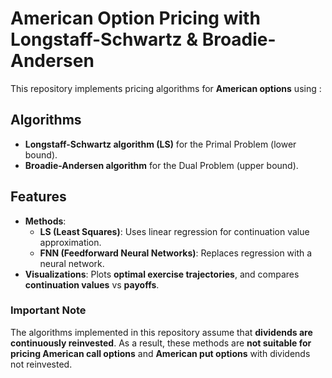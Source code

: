 # American Option Pricing with Longstaff-Schwartz & Broadie-Andersen

This repository implements pricing algorithms for **American options** using :

## Algorithms

- **Longstaff-Schwartz algorithm (LS)** for the Primal Problem (lower bound).
- **Broadie-Andersen algorithm** for the Dual Problem (upper bound).

## Features

- **Methods**: 
  - **LS (Least Squares)**: Uses linear regression for continuation value approximation.
  - **FNN (Feedforward Neural Networks)**: Replaces regression with a neural network.
- **Visualizations**: Plots **optimal exercise trajectories**, and compares **continuation values** vs **payoffs**.

### **Important Note**

The algorithms implemented in this repository assume that **dividends are continuously reinvested**. As a result, these methods are **not suitable for pricing American call options** and **American put options** with dividends not reinvested. 
